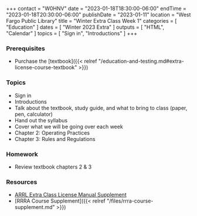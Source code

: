 +++
contact = "W0HNV"
date = "2023-01-18T18:30:00-06:00"
endTime = "2023-01-18T20:30:00-06:00"
publishDate = "2023-01-11"
location = "West Fargo Public Library"
title = "Winter Extra Class Week 1"
categories = [ "Education" ]
dates = [ "Winter 2023 Extra" ]
outputs = [ "HTML", "Calendar" ]
topics = [ "Sign in", "Introductions" ]
+++
### Prerequisites

* Purchase the [textbook]({{< relref "/education-and-testing.md#extra-license-course-textbook" >}})

### Topics

* Sign in
* Introductions
* Talk about the textbook, study guide, and what to bring to class (paper, pen, calculator)
* Hand out the syllabus
* Cover what we will be going over each week
* Chapter 2: Operating Practices
* Chapter 3: Rules and Regulations

### Homework

* Review textbook chapters 2 & 3

### Resources

* [ARRL Extra Class License Manual Supplement](http://www.arrl.org/extra-class-license-manual)
* [RRRA Course Supplement]({{< relref "/files/rrra-course-supplement.md" >}})

